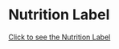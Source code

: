 # Nutrition Label
[Click to see the Nutrition Label](https://avantikasingh2110.github.io/CSS_CW_3-Nutrition_Label/)